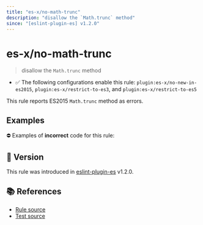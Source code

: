 ```yaml
---
title: "es-x/no-math-trunc"
description: "disallow the `Math.trunc` method"
since: "[eslint-plugin-es] v1.2.0"
---
```


# es-x/no-math-trunc
> disallow the `Math.trunc` method

- ✅ The following configurations enable this rule: `plugin:es-x/no-new-in-es2015`, `plugin:es-x/restrict-to-es3`, and `plugin:es-x/restrict-to-es5`

This rule reports ES2015 `Math.trunc` method as errors.

## Examples

⛔ Examples of **incorrect** code for this rule:

<eslint-playground type="bad" code="/*eslint es-x/no-math-trunc: error */
const n = Math.trunc(value)
" />

## 🚀 Version

This rule was introduced in [eslint-plugin-es] v1.2.0.

[eslint-plugin-es]: https://github.com/mysticatea/eslint-plugin-es

## 📚 References

- [Rule source](https://github.com/ota-meshi/eslint-plugin-es-x/blob/master/lib/rules/no-math-trunc.js)
- [Test source](https://github.com/ota-meshi/eslint-plugin-es-x/blob/master/tests/lib/rules/no-math-trunc.js)
